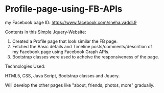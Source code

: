 # Profile-page-using-FB-APIs
my Facebook page ID: https://www.facebook.com/sneha.vaddi.9

Contents in this Simple Jquery-Website:

1. Created a Profile page that look similar the FB page.
2. Fetched the Basic details and Timeline posts/comments/descrition of my Facebook page using Facebook Graph APIs.
3. Bootstrap classes were used to acheive the responsiveness of the page.

Technologies Used:

HTML5, CSS, Java Script, Bootstrap classes and Jquery.

Will develop the other pages like "about, friends, photos, more" gradually.
